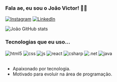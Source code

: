 ### Fala ae, eu sou o João Victor! 🐱‍👤

[![Instagram](https://img.shields.io/badge/Instagram-000000?style=for-the-badge&logo=instagram&logoColor=white)](https://www.instagram.com/joraumm/)
[![LinkedIn](https://img.shields.io/badge/LinkedIn-000000?style=for-the-badge&logo=linkedin&logoColor=white)](https://www.linkedin.com/in/jo%C3%A3o-victor-timb%C3%B3-martins-da-silva-821887221/)

![João GitHub stats](https://github-readme-stats.vercel.app/api?username=joaovtimbo&show_icons=true&theme=highcontrast&count_private=true)
  
### Tecnologias que eu uso... 

<div style="display: inline_block">
  <img align="center" alt="html5" src="https://img.shields.io/badge/HTML5-000000?style=for-the-badge&logo=html5&logoColor=white" />
  <img align="center" alt="css" src="https://img.shields.io/badge/CSS3-000000?style=for-the-badge&logo=css3&logoColor=white" />
  <img align="center" alt="js" src="https://img.shields.io/badge/JavaScript-000000?style=for-the-badge&logo=javascript&logoColor=white" />
  <img align="center" alt="react" src="https://img.shields.io/badge/React-000000?style=for-the-badge&logo=react&logoColor=white" />
  <img align="center" alt="csharp" src="https://img.shields.io/badge/C%23-000000?style=for-the-badge&logo=c-sharp&logoColor=white" />
  <img align="center" alt=".net" src="https://img.shields.io/badge/.NET-000000?style=for-the-badge&logo=.net&logoColor=white" />
  <img align="center" alt="java" src="https://img.shields.io/badge/Java-000000?style=for-the-badge&logo=java&logoColor=white" />
</div><br/>
  
  - Apaixonado por tecnologia. <br/>
  - Motivado para evoluir na área de programação.
